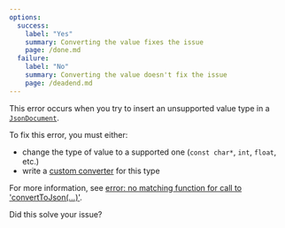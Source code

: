```yaml
---
options:
  success:
    label: "Yes"
    summary: Converting the value fixes the issue
    page: /done.md
  failure:
    label: "No"
    summary: Converting the value doesn't fix the issue
    page: /deadend.md
---
```


This error occurs when you try to insert an unsupported value type in a [`JsonDocument`](/v6/api/jsondocument/).

To fix this error, you must either:

* change the type of value to a supported one (`const char*`, `int`, `float`, etc.)
* write a [custom converter](/news/2021/05/04/version-6-18-0/) for this type

For more information, see [error: no matching function for call to 'convertToJson(...)'](/v6/error/no-matching-function-for-call-to-converttojson/).

Did this solve your issue?
